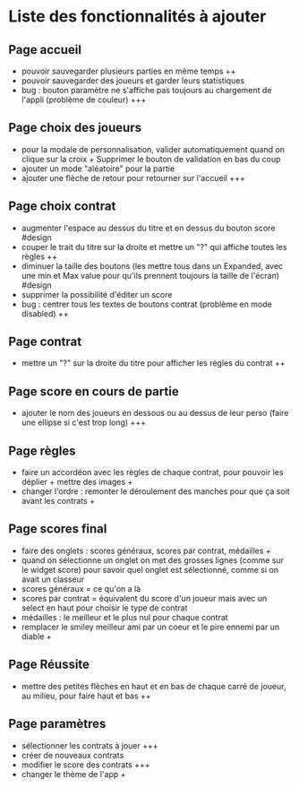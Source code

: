 # Liste des fonctionnalités à ajouter

## Page accueil

- pouvoir sauvegarder plusieurs parties en même temps ++
- pouvoir sauvegarder des joueurs et garder leurs statistiques
- bug : bouton paramètre ne s'affiche pas toujours au chargement de l'appli (problème de couleur)
  +++

## Page choix des joueurs

- pour la modale de personnalisation, valider automatiquement quand on clique sur la croix +
  Supprimer le bouton de validation en bas du coup
- ajouter un mode "aléatoire" pour la partie
- ajouter une flèche de retour pour retourner sur l'accueil +++

## Page choix contrat

- augmenter l'espace au dessus du titre et en dessus du bouton score #design
- couper le trait du titre sur la droite et mettre un "?" qui affiche toutes les règles ++
- diminuer la taille des boutons (les mettre tous dans un Expanded, avec une min et Max value pour
  qu'ils prennent toujours la taille de l'écran) #design
- supprimer la possibilité d'éditer un score
- bug : centrer tous les textes de boutons contrat (problème en mode disabled) ++

## Page contrat

- mettre un "?" sur la droite du titre pour afficher les règles du contrat ++

## Page score en cours de partie

- ajouter le nom des joueurs en dessous ou au dessus de leur perso (faire une ellipse si c'est trop
  long) +++

## Page règles

- faire un accordéon avec les règles de chaque contrat, pour pouvoir les déplier + mettre des images
    +
- changer l'ordre : remonter le déroulement des manches pour que ça soit avant les contrats +

## Page scores final

- faire des onglets : scores généraux, scores par contrat, médailles +
- quand on sélectionne un onglet on met des grosses lignes (comme sur le widget score) pour savoir
  quel onglet est sélectionné, comme si on avait un classeur
- scores généraux = ce qu'on a là
- scores par contrat = équivalent du score d'un joueur mais avec un select en haut pour choisir le
  type de contrat
- médailles : le meilleur et le plus nul pour chaque contrat
- remplacer le smiley meilleur ami par un coeur et le pire ennemi par un diable +

## Page Réussite

- mettre des petites flèches en haut et en bas de chaque carré de joueur, au milieu, pour faire haut
  et bas ++

## Page paramètres

- sélectionner les contrats à jouer +++
- créer de nouveaux contrats
- modifier le score des contrats +++
- changer le thème de l'app +
